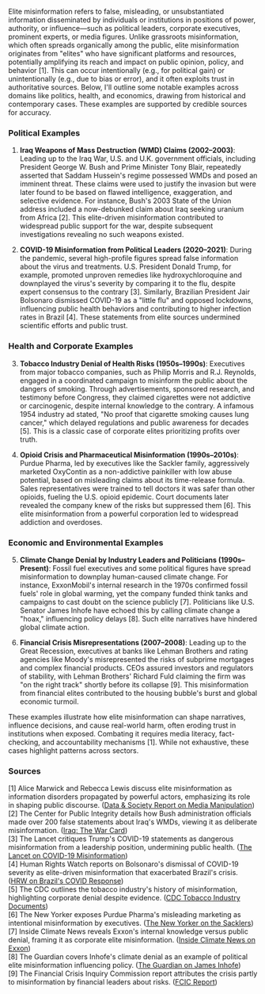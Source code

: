 Elite misinformation refers to false, misleading, or unsubstantiated information disseminated by individuals or institutions in positions of power, authority, or influence—such as political leaders, corporate executives, prominent experts, or media figures. Unlike grassroots misinformation, which often spreads organically among the public, elite misinformation originates from "elites" who have significant platforms and resources, potentially amplifying its reach and impact on public opinion, policy, and behavior [1]. This can occur intentionally (e.g., for political gain) or unintentionally (e.g., due to bias or error), and it often exploits trust in authoritative sources. Below, I'll outline some notable examples across domains like politics, health, and economics, drawing from historical and contemporary cases. These examples are supported by credible sources for accuracy.

### Political Examples
1. **Iraq Weapons of Mass Destruction (WMD) Claims (2002–2003)**: Leading up to the Iraq War, U.S. and U.K. government officials, including President George W. Bush and Prime Minister Tony Blair, repeatedly asserted that Saddam Hussein's regime possessed WMDs and posed an imminent threat. These claims were used to justify the invasion but were later found to be based on flawed intelligence, exaggeration, and selective evidence. For instance, Bush's 2003 State of the Union address included a now-debunked claim about Iraq seeking uranium from Africa [2]. This elite-driven misinformation contributed to widespread public support for the war, despite subsequent investigations revealing no such weapons existed.

2. **COVID-19 Misinformation from Political Leaders (2020–2021)**: During the pandemic, several high-profile figures spread false information about the virus and treatments. U.S. President Donald Trump, for example, promoted unproven remedies like hydroxychloroquine and downplayed the virus's severity by comparing it to the flu, despite expert consensus to the contrary [3]. Similarly, Brazilian President Jair Bolsonaro dismissed COVID-19 as a "little flu" and opposed lockdowns, influencing public health behaviors and contributing to higher infection rates in Brazil [4]. These statements from elite sources undermined scientific efforts and public trust.

### Health and Corporate Examples
3. **Tobacco Industry Denial of Health Risks (1950s–1990s)**: Executives from major tobacco companies, such as Philip Morris and R.J. Reynolds, engaged in a coordinated campaign to misinform the public about the dangers of smoking. Through advertisements, sponsored research, and testimony before Congress, they claimed cigarettes were not addictive or carcinogenic, despite internal knowledge to the contrary. A infamous 1954 industry ad stated, "No proof that cigarette smoking causes lung cancer," which delayed regulations and public awareness for decades [5]. This is a classic case of corporate elites prioritizing profits over truth.

4. **Opioid Crisis and Pharmaceutical Misinformation (1990s–2010s)**: Purdue Pharma, led by executives like the Sackler family, aggressively marketed OxyContin as a non-addictive painkiller with low abuse potential, based on misleading claims about its time-release formula. Sales representatives were trained to tell doctors it was safer than other opioids, fueling the U.S. opioid epidemic. Court documents later revealed the company knew of the risks but suppressed them [6]. This elite misinformation from a powerful corporation led to widespread addiction and overdoses.

### Economic and Environmental Examples
5. **Climate Change Denial by Industry Leaders and Politicians (1990s–Present)**: Fossil fuel executives and some political figures have spread misinformation to downplay human-caused climate change. For instance, ExxonMobil's internal research in the 1970s confirmed fossil fuels' role in global warming, yet the company funded think tanks and campaigns to cast doubt on the science publicly [7]. Politicians like U.S. Senator James Inhofe have echoed this by calling climate change a "hoax," influencing policy delays [8]. Such elite narratives have hindered global climate action.

6. **Financial Crisis Misrepresentations (2007–2008)**: Leading up to the Great Recession, executives at banks like Lehman Brothers and rating agencies like Moody's misrepresented the risks of subprime mortgages and complex financial products. CEOs assured investors and regulators of stability, with Lehman Brothers' Richard Fuld claiming the firm was "on the right track" shortly before its collapse [9]. This misinformation from financial elites contributed to the housing bubble's burst and global economic turmoil.

These examples illustrate how elite misinformation can shape narratives, influence decisions, and cause real-world harm, often eroding trust in institutions when exposed. Combating it requires media literacy, fact-checking, and accountability mechanisms [1]. While not exhaustive, these cases highlight patterns across sectors.

### Sources
[1] Alice Marwick and Rebecca Lewis discuss elite misinformation as information disorders propagated by powerful actors, emphasizing its role in shaping public discourse. ([Data & Society Report on Media Manipulation](https://datasociety.net/library/media-manipulation-and-disinfo-online/))  
[2] The Center for Public Integrity details how Bush administration officials made over 200 false statements about Iraq's WMDs, viewing it as deliberate misinformation. ([Iraq: The War Card](https://publicintegrity.org/national-security/iraq-the-war-card/))  
[3] The Lancet critiques Trump's COVID-19 statements as dangerous misinformation from a leadership position, undermining public health. ([The Lancet on COVID-19 Misinformation](https://www.thelancet.com/journals/lancet/article/PIIS0140-6736(20)31558-0/fulltext))  
[4] Human Rights Watch reports on Bolsonaro's dismissal of COVID-19 severity as elite-driven misinformation that exacerbated Brazil's crisis. ([HRW on Brazil's COVID Response](https://www.hrw.org/news/2021/01/13/brazil-bolsonaro-sabotages-covid-19-response))  
[5] The CDC outlines the tobacco industry's history of misinformation, highlighting corporate denial despite evidence. ([CDC Tobacco Industry Documents](https://www.cdc.gov/tobacco/data_statistics/sgr/2000/complete_report/pdfs/fullreport.pdf))  
[6] The New Yorker exposes Purdue Pharma's misleading marketing as intentional misinformation by executives. ([The New Yorker on the Sacklers](https://www.newyorker.com/magazine/2017/10/30/the-family-that-built-an-empire-of-pain))  
[7] Inside Climate News reveals Exxon's internal knowledge versus public denial, framing it as corporate elite misinformation. ([Inside Climate News on Exxon](https://insideclimatenews.org/project/exxon-the-road-not-taken/))  
[8] The Guardian covers Inhofe's climate denial as an example of political elite misinformation influencing policy. ([The Guardian on James Inhofe](https://www.theguardian.com/environment/2015/feb/26/senator-jim-inhofe-snowball-climate-change))  
[9] The Financial Crisis Inquiry Commission report attributes the crisis partly to misinformation by financial leaders about risks. ([FCIC Report](https://www.govinfo.gov/content/pkg/GPO-FCIC/pdf/GPO-FCIC.pdf))